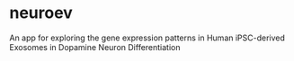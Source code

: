 # neuroev
An app for exploring the gene expression patterns in Human iPSC-derived Exosomes  in Dopamine Neuron Differentiation
